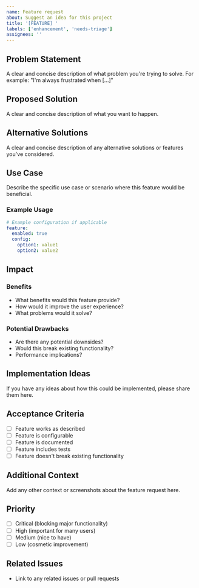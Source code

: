 ```yaml
---
name: Feature request
about: Suggest an idea for this project
title: '[FEATURE] '
labels: ['enhancement', 'needs-triage']
assignees: ''
---
```


## Problem Statement

A clear and concise description of what problem you're trying to solve. For example: "I'm always frustrated when [...]"

## Proposed Solution

A clear and concise description of what you want to happen.

## Alternative Solutions

A clear and concise description of any alternative solutions or features you've considered.

## Use Case

Describe the specific use case or scenario where this feature would be beneficial.

### Example Usage
```yaml
# Example configuration if applicable
feature:
  enabled: true
  config:
    option1: value1
    option2: value2
```

## Impact

### Benefits
- What benefits would this feature provide?
- How would it improve the user experience?
- What problems would it solve?

### Potential Drawbacks
- Are there any potential downsides?
- Would this break existing functionality?
- Performance implications?

## Implementation Ideas

If you have any ideas about how this could be implemented, please share them here.

## Acceptance Criteria

- [ ] Feature works as described
- [ ] Feature is configurable
- [ ] Feature is documented
- [ ] Feature includes tests
- [ ] Feature doesn't break existing functionality

## Additional Context

Add any other context or screenshots about the feature request here.

## Priority

- [ ] Critical (blocking major functionality)
- [ ] High (important for many users)
- [ ] Medium (nice to have)
- [ ] Low (cosmetic improvement)

## Related Issues

- Link to any related issues or pull requests